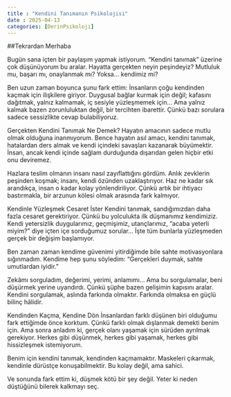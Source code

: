 ```yaml
---
title : "Kendini Tanımanın Psikolojisi"
date : 2025-04-13
categories: [DerinPsikoloji]
---
```

##Tekrardan Merhaba

Bugün sana içten bir paylaşım yapmak istiyorum. “Kendini tanımak” üzerine çok düşünüyorum bu aralar. Hayatta gerçekten neyin peşindeyiz? Mutluluk mu, başarı mı, onaylanmak mı? Yoksa… kendimiz mi?

Ben uzun zaman boyunca şunu fark ettim:
İnsanların çoğu kendinden kaçmak için ilişkilere giriyor. Duygusal bağlar kurmak için değil; kafasını dağıtmak, yalnız kalmamak, iç sesiyle yüzleşmemek için... Ama yalnız kalmak bazen zorunluluktan değil, bir tercihten ibarettir. Çünkü bazı sorulara sadece sessizlikte cevap bulabiliyoruz.

Gerçekten Kendini Tanımak Ne Demek?
Hayatın amacının sadece mutlu olmak olduğuna inanmıyorum. Bence hayatın asıl amacı, kendini tanımak, hatalardan ders almak ve kendi içindeki savaşları kazanarak büyümektir. İnsan, ancak kendi içinde sağlam durduğunda dışarıdan gelen hiçbir etki onu deviremez.

Hazlara teslim olmanın insanı nasıl zayıflattığını gördüm. Anlık zevklerin peşinden koşmak; insanı, kendi özünden uzaklaştırıyor. Haz ne kadar sık arandıkça, insan o kadar kolay yönlendiriliyor. Çünkü artık bir ihtiyacı bastırmakla, bir arzunun kölesi olmak arasında fark kalmıyor.

Kendinle Yüzleşmek Cesaret İster
Kendini tanımak, sandığımızdan daha fazla cesaret gerektiriyor. Çünkü bu yolculukta ilk düşmanımız kendimiziz. Kendi yetersizlik duygularımız, geçmişimiz, utançlarımız, “acaba yeterli miyim?” diye içten içe sorduğumuz sorular… İşte tüm bunlarla yüzleşmeden gerçek bir değişim başlamıyor.

Ben zaman zaman kendime güvenimi yitirdiğimde bile sahte motivasyonlara sığınmadım. Kendime hep şunu söyledim:
“Gerçekleri duymak, sahte umutlardan iyidir.”

Zekâmı sorguladım, değerimi, yerimi, anlamımı… Ama bu sorgulamalar, beni düşürmek yerine uyandırdı. Çünkü şüphe bazen gelişimin kapısını aralar. Kendini sorgulamak, aslında farkında olmaktır. Farkında olmaksa en güçlü bilinç hâlidir.

Kendinden Kaçma, Kendine Dön
İnsanlardan farklı düşünen biri olduğumu fark ettiğimde önce korktum. Çünkü farklı olmak dışlanmak demekti benim için. Ama sonra anladım ki, gerçek olanı yaşamak için sürüden ayrılmak gerekiyor. Herkes gibi düşünmek, herkes gibi yaşamak, herkes gibi hissizleşmek istemiyorum.

Benim için kendini tanımak, kendinden kaçmamaktır. Maskeleri çıkarmak, kendinle dürüstçe konuşabilmektir. Bu kolay değil, ama sahici.

Ve sonunda fark ettim ki, düşmek kötü bir şey değil. Yeter ki neden düştüğünü bilerek kalkmayı seç.
